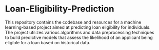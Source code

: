 # Loan-Eligibility-Prediction
This repository contains the codebase and resources for a machine learning-based project aimed at predicting loan eligibility for individuals. The project utilizes various algorithms and data preprocessing techniques to build predictive models that assess the likelihood of an applicant being eligible for a loan based on historical data.
